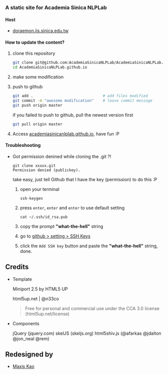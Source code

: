 ### A static site for Academia Sinica NLPLab

#### Host

- [doraemon.iis.sinica.edu.tw](http://doraemon.iis.sinica.edu.tw)



#### How to update the content?

1. clone this repository

	```sh
	git clone git@github.com:AcademiaSinicaNLPLab/AcademiaSinicaNLPLab.github.io.git
	cd AcademiaSinicaNLPLab.github.io
	```
2. make some modification

3. push to github

	```sh
	git add .								# add files modified
	git commit -m "awesome modification"	# leave commit message
	git push origin master
	```
	
	if you failed to push to github, pull the newest version first
	```sh
	git pull origin master
	```

4. Access [academiasinicanlplab.github.io](http://academiasinicanlplab.github.io), have fun :P

#### Troubleshooting

- Got permission denined while cloning the .git ?!

	```
	git clone xxxxx.git
	Permission denied (publickey).
	```

	take easy, just tell Github that I have the key (permission) to do this :P

	1. open your terminal

		```
		ssh-keygen
		```
	
	2. press `enter`, `enter` and `enter` to use default setting
	
		```
		cat ~/.ssh/id_rsa.pub
		```
	
	3. copy the prompt __"what-the-hell"__ string
	
	4. go to [github > setting > SSH Keys](https://github.com/settings/ssh)
	
	5. click the `Add SSH key` button and paste the __"what-the-hell"__ string, done.





Credits
---

- Template

	Miniport 2.5 by HTML5 UP
	
	html5up.net | @n33co
	
	> Free for personal and commercial use under the CCA 3.0 license (html5up.net/license)
	

- Components

	jQuery (jquery.com)
	skelJS (skeljs.org)
	html5shiv.js (@afarkas @jdalton @jon_neal @rem)

		
		
Redesigned by
---

- [Maxis Kao](http://doraemon.iis.sinica.edu.tw/maxis/)
